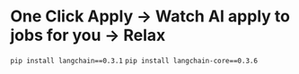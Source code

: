 # One Click Apply -> Watch AI apply to jobs for you -> Relax

`pip install langchain==0.3.1`
`pip install langchain-core==0.3.6`